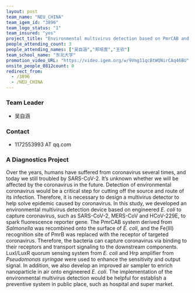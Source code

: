 ```yaml
---
layout: post
team_name: "NEU_CHINA"
team_igem_id: "3896"
team_logo_status: "1"
team_insured: "yes"
project_title: "Environmental multivirus detection based on PmrCAB and LuxI/LuxR quorum sensing system"
people_attending_count: 3
people_attending_names: ["吴自涵","郑培宣","王钦"]
team_school_name: "东北大学"
promotion_video_URL: "https://video.igem.org/w/9Vmg11qcBtWQNirCAq46BU"
onsite_people_0812count: 0
redirect_from:
  - /3896
  - /NEU_CHINA
---
```



### Team Leader
* 吴自涵

### Contact
* 1172553993 AT qq.com

### A Diagnostics Project

Over the years, humans have suffered from coronavirus several times, and today we still troubled by SARS-CoV-2. It’s unknown whether we will be affected by the coronavirus in the future. Detection of environmental coronavirus would be a critical step for cutting off the source and route of its infection. Therefore, it is necessary to design a multivirus detector to help solve epidemic caused by coronavirus. In this study, we developed an environmental multivirus detection device based on engineered *E. coli* to capture coronavirus, such as SARS-CoV-2, MERS-CoV and HCoV-229E, to spark fluorescence reporter gene. The PmrCAB system derived from *Salmonella* was recombined onto the surface of *E. coli*, and the Fe(III) recognition site of PmrB was replaced with the receptor of targeted coronavirus. Therefore, the bacteria can capture coronavirus via binding to their receptors and transport signaling to the downstream components. LuxI/LuxR quorum sensing system from *E. coli* and Hrp amplifier from *Pseudomonas syringae* were used to enhance the sensitivity and output signal. In addition, we also develop an improved air sampler to enrich nanoparticle in air onto engineered *E. coli*. The implementation of the environmental multivirus detection would be helpful for establish a preventive system in public place, such as hospital and super market.
